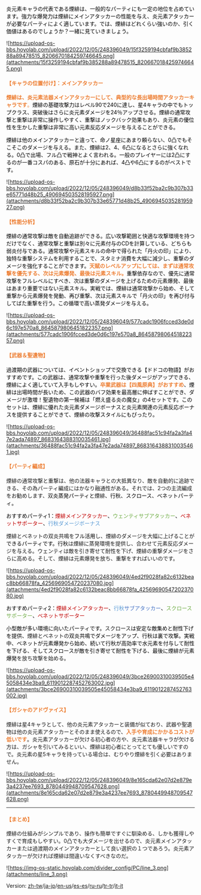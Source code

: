 <span style="color: rgb(0, 0, 0)">炎元素キャラの代表である煙緋は、一般的なパーティにも一定の地位を占めています。強力な爆発力は煙緋にメインアタッカーの性能を与え、炎元素アタッカーが必要なパーティによく適しています。では、煙緋はどれくらい強いのか、引く価値はあるのでしょうか？一緒に見ていきましょう。</span>

![https://upload-os-bbs.hoyolab.com/upload/2022/12/05/248396049/15f3259194cbfaf9b385288a89478515_8206670184259746645.png](attachments/15f3259194cbfaf9b385288a89478515_8206670184259746645.png)

 



#### <span style="color: rgb(237, 125, 49)">**【キャラの位置付け】：メインアタッカー**</span>





<span style="color: rgb(237, 125, 49)">**煙緋は、炎元素法器メインアタッカーにして、典型的な長出場時間アタッカーキャラです**</span><span style="color: rgb(237, 125, 49)">。</span><span style="color: rgb(0, 0, 0)">煙緋の基礎攻撃力はレベル90で240に達し、星4キャラの中でもトップクラス、突破後はさらに炎元素ダメージを24％アップさせる。煙緋の通常攻撃と重撃は非常に操作しやすく、重撃はノックバック効果もあり、炎元素の優位性を生かした重撃は非常に高い元素反応ダメージを与えることができる。</span>

<span style="color: rgb(0, 0, 0)">煙緋は他のメインアタッカーと違って、命ノ星座にあまり頼らない、0凸でもそこそこのダメージを与える。また、煙緋は2、4、6凸になるとさらに強くなれる。0凸で出場、フル凸で戦神とよく言われる。一般のプレイヤーには2凸にするのが一番コスパのある、原石が十分にあれば、4凸や6凸にするのがベストです。</span>

![https://upload-os-bbs.hoyolab.com/upload/2022/12/05/248396049/d8b33f52ba2c9b307b33e65771d48b25_490694503528195927.png](attachments/d8b33f52ba2c9b307b33e65771d48b25_490694503528195927.png)

 



#### <span style="color: rgb(237, 125, 49)">**【性能分析】**</span>





<span style="color: rgb(0, 0, 0)">煙緋の通常攻撃は敵を自動追跡ができる。広い攻撃範囲と快適な攻撃環境を持つだけでなく、通常攻撃と重撃は別々に元素付与のCDを計算している、どちらも弱炎付与である。通常攻撃や元素スキルの命中で得られた「丹火の印」により、独特な重撃システムを利用することで、スタミナ消費を大幅に減少し、重撃のダメージを強化することができます。</span><span style="color: rgb(237, 125, 49)">**天賦のレベルアップにしては、まずは通常攻撃を優先する、次は元素爆発、最後は元素スキル。**</span><span style="color: rgb(0, 0, 0)">重撃依存なので、優先に通常攻撃をフルレベルにすべき、次は重撃のダメージを上げるための元素爆発、最後はあまり重要ではない元素スキル。実戦では、煙緋は通常攻撃から始め、そして重撃から元素爆発を発動、再び重撃、次は元素スキルで「丹火の印」を再び付与してばた重撃を行う。この循環で高い蒸発ダメージを与える。</span>

![https://upload-os-bbs.hoyolab.com/upload/2022/12/05/248396049/577cadc1906fcced3de0d6c197e570a8_8645879806451822357.png](attachments/577cadc1906fcced3de0d6c197e570a8_8645879806451822357.png)

 



#### <span style="color: rgb(237, 125, 49)">**【武器＆聖遺物】**</span>





<span style="color: rgb(0, 0, 0)">過渡期の武器については、イベントショップで交換できる【ドドコの物語】がおすすめです。この武器は、通常攻撃や重撃を行った後ダメージがアップできる、煙緋によく適していて入手もしやすい。</span><span style="color: rgb(237, 125, 49)">**卒業武器は【四風原典】がおすすめ**</span><span style="color: rgb(0, 0, 0)">、煙緋は出場時間が長いため、この武器のバフ効果を最高層に伸ばすことができ、ダメージが激増！聖遺物の第一候補は「燃え盛る炎の魔女」の4セットです。このセットは、煙緋に優れた炎元素ダメージボーナスと炎元素関連の元素反応ボーナスを提供することができて、煙緋の攻撃スタイルにもぴったり。</span>

![https://upload-os-bbs.hoyolab.com/upload/2022/12/05/248396049/36488fac51c94fa2a3fa47e2ada74897_8683164388310035461.jpg](attachments/36488fac51c94fa2a3fa47e2ada74897_8683164388310035461.jpg)

 



#### <span style="color: rgb(237, 125, 49)">**【パーティ編成】**</span>





煙緋の通常攻撃と重撃は、他の法器キャラとの大抵異なり、敵を自動的に追跡できる、その為パーティ編成にはかなり融通性がある。それでは、2つの主流編成をお勧めします、双<span style="color: rgb(0, 0, 0)">炎蒸発パーティと</span>煙緋<span style="color: rgb(0, 0, 0)">、行秋、スクロース、ベネットパーティ。</span>



<span style="color: rgb(0, 0, 0)">おすすめパーティ1：</span><span style="color: rgb(192, 0, 0)">煙緋メインアタッカー</span><span style="color: rgb(0, 0, 0)">、</span><span style="color: rgb(112, 173, 71)">ウェンティサブアタッカー</span><span style="color: rgb(0, 0, 0)">、</span><span style="color: rgb(192, 0, 0)">ベネットサポーター</span><span style="color: rgb(0, 0, 0)">、</span><span style="color: rgb(91, 155, 213)">行秋ダメージボーナス</span>

煙緋とベネットの双炎共鳴を<span style="color: rgb(0, 0, 0)">フル活用</span>し、煙緋のダメージを大幅に上げることが<span style="color: rgb(0, 0, 0)">できるパーティです。行秋</span>は煙緋に蒸発環境を提供し、合わせて元素反応ダメージを与える。ウェンティは敵を引き寄せて耐性を下げ、煙緋の重撃ダメージをさらに高める。そして、煙緋は元素爆発を放ち、重撃をすればいいのです。

 

![https://upload-os-bbs.hoyolab.com/upload/2022/12/05/248396049/4ed2f9028fa82c6132beac8bb66878fa_4256969054720237080.jpg](attachments/4ed2f9028fa82c6132beac8bb66878fa_4256969054720237080.jpg)





<span style="color: rgb(0, 0, 0)">おすすめパーティ2：</span><span style="color: rgb(192, 0, 0)">煙緋メインアタッカー</span><span style="color: rgb(0, 0, 0)">、</span><span style="color: rgb(91, 155, 213)">行秋</span><span style="color: rgb(68, 114, 196)">サブアタッカー</span><span style="color: rgb(0, 0, 0)">、</span><span style="color: rgb(112, 173, 71)">スクロースサポーター</span><span style="color: rgb(0, 0, 0)">、</span><span style="color: rgb(192, 0, 0)">ベネットサポーター</span>

<span style="color: rgb(0, 0, 0)">小型敵が多い環境に向いたパーティです。</span>スクロース<span style="color: rgb(0, 0, 0)">は安定な敵集めと耐性下げを提供、</span>煙緋とベネットの<span style="color: rgb(0, 0, 0)">双炎共鳴でダメージをアップ、行秋は裏で攻撃。実戦中、ベネットが元素爆発から始め、続いて行秋が高効率で水元素を付与して耐性を下げる、そしてスクロースが敵を引き寄せて耐性を下げる、最後に煙緋が元素爆発</span>を放ち攻撃を始める。

![https://upload-os-bbs.hoyolab.com/upload/2022/12/05/248396049/3bce26900310039505e45058434e3ba9_6119012287452763002.jpg](attachments/3bce26900310039505e45058434e3ba9_6119012287452763002.jpg)

 



#### <span style="color: rgb(237, 125, 49)">**【ガシャのアドヴァイス】**</span>





煙緋は星4キャラとして、他の炎元素アタッカーと装備が似ており、武器や聖遺物は他の炎元素アタッカーとそのまま使えるので、<span style="color: rgb(237, 125, 49)">**入手や育成にかかるコストが低いです**</span>。炎元素アタッカーが欠ける初心者の方や、炎元素法器キャラが欠ける方は、ガシャを引いてみるといい、煙緋は初心者にとってとても優しいですので。炎元素の星5キャラを持っている場合は、むりやり煙緋を引く必要はありません。

![https://upload-os-bbs.hoyolab.com/upload/2022/12/05/248396049/8e165cda62e07d2e879e3a4237ee7693_8780449948709547628.png](attachments/8e165cda62e07d2e879e3a4237ee7693_8780449948709547628.png)

** **



#### <span style="color: rgb(237, 125, 49)">**【まとめ】**</span>





煙緋の仕組みがシンプルであり、操作も簡単ですぐに馴染める、しかも獲得しやすくで育成もしやすい。0凸でも大ダメージを出せるので、炎元素メインアタッカーまたは過渡期のメインアタッカーとして良い選択の１つであろう。炎元素アタッカーが欠ければ煙緋は間違いなくすべきなのだ。

 

![https://img-os-static.hoyolab.com/divider_config/PC/line_3.png](attachments/line_3.png)

Version: [zh-tw](../14155762/article)/[ja-jp](../14155947/article)/[en-us](../14155884/article)/[es-es](../14156385/article)/[ru-ru](../14153661/article)/[tr-tr](../14153997/article)/[it-it](../14154895/article)

